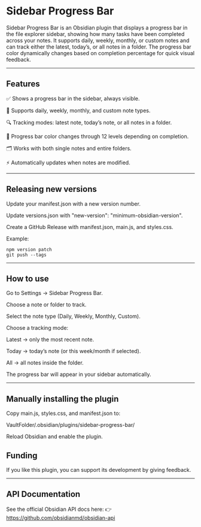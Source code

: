 # Sidebar Progress Bar

Sidebar Progress Bar is an Obsidian plugin that displays a progress bar in the file explorer sidebar, showing how many tasks have been completed across your notes.
It supports daily, weekly, monthly, or custom notes and can track either the latest, today’s, or all notes in a folder.
The progress bar color dynamically changes based on completion percentage for quick visual feedback.

---
## Features

✅ Shows a progress bar in the sidebar, always visible.

📅 Supports daily, weekly, monthly, and custom note types.

🔍 Tracking modes: latest note, today’s note, or all notes in a folder.

🎨 Progress bar color changes through 12 levels depending on completion.

🗂️ Works with both single notes and entire folders.

⚡ Automatically updates when notes are modified.

---
## Releasing new versions

Update your manifest.json with a new version number.

Update versions.json with "new-version": "minimum-obsidian-version".

Create a GitHub Release with manifest.json, main.js, and styles.css.

Example:

```
npm version patch
git push --tags
```

---
## How to use

Go to Settings → Sidebar Progress Bar.

Choose a note or folder to track.

Select the note type (Daily, Weekly, Monthly, Custom).

Choose a tracking mode:

Latest → only the most recent note.

Today → today’s note (or this week/month if selected).

All → all notes inside the folder.

The progress bar will appear in your sidebar automatically.

---
## Manually installing the plugin

Copy main.js, styles.css, and manifest.json to:

VaultFolder/.obsidian/plugins/sidebar-progress-bar/

Reload Obsidian and enable the plugin.
## Funding

If you like this plugin, you can support its development by giving feedback.

---
## API Documentation

See the official Obsidian API docs here:
👉 https://github.com/obsidianmd/obsidian-api